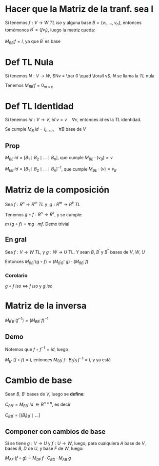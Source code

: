 # Hacer que la Matriz de la tranf. sea I


Si tenemos $f : V \to W$ *TL iso* y alguna base $B = \{v_1, \dots, v_n\}$,
entonces tomémonos $B^' = \{fv_i\}$, luego la matriz queda:

$M_{BB^'}f = I$, ya que $B^'$ es base

# Def TL Nula

Si tenemos $N : V \to W$, $Nv = \bar 0 \quad \forall v$, $N$ se llama la
*TL* nula

Tenemos $M_{BB^'}f = 0_{m \times n}$

# Def TL Identidad
Si tenemos $id : V \to V$, $id \; v = v \quad \forall v$, entonces $id$ es
la *TL* identidad.

Se cumple $M_B \; id = I_{n \times n} \quad \forall B$ base de $V$

## Prop

$M_{BE} \; id = [B_1 \mid B_2 \mid \dots \mid B_n]$, que cumple
$M_{BE} \cdot (v_B) = v$

$M_{EB} \; id = [B_1 \mid B_2 \mid \dots \mid B_n]^{-1}$, que cumple
$M_{BE} \cdot (v) = v_B$

# Matriz de la composición

Sea $f : R^n \to R^m$ *TL* y $\; g : R^m \to R^k$ *TL*

Tenemos $g \circ f : R^n \to R^k$, y se cumple:

$m\; (g \circ f) = mg \cdot mf$. Demo trivial

## En gral

Sea $f : V \to W$ *TL*, y $g : W \to U$ TL.
Y sean $B$, $B^'$ y $B^{''}$ bases de $V$, $W$, $U$

Entonces $M_{BB^{''}}(g \circ f) = (M_{B^'B^{''}}\;g) \cdot (M_{BB^'}\;f)$

### Corolario

$g \circ f$ *iso* $\iff$ $f$ *iso* y $g$ *iso*

# Matriz de la inversa

$M_{B^'B} \;\left(f^{-1}\right) = \left(M_{BB^'}\;f\right)^{-1}$

## Demo

Notemos que $f \circ f^{-1} = id$, luego

$M_{B'}\;(f \circ f) = I$, entonces
$M_{BB^'} \;f \cdot B_{B^'B}\;f^{-1} = I$, y ya está

# Cambio de base

Sean $B$, $B'$ bases de $V$, luego se **define**:

$C_{BB'} = M_{BB^'}\;id  \;\in R^{n \times n}$, es decir

$C_{BB^'} = \left[(B_i)_{B^'}\mid \dots\right]$

## Componer con cambios de base

Si se tiene $g : V \to U$ y $f : U \to W$, luego, para cualquiera
$A$ base de $V$, bases $B$, $D$ de $U$, y base $F$ de $W$, luego:

$M_{AF}\;(f \circ g) = M_{DF} \;f \cdot C_{BD} \cdot M_{AB} \; g$
